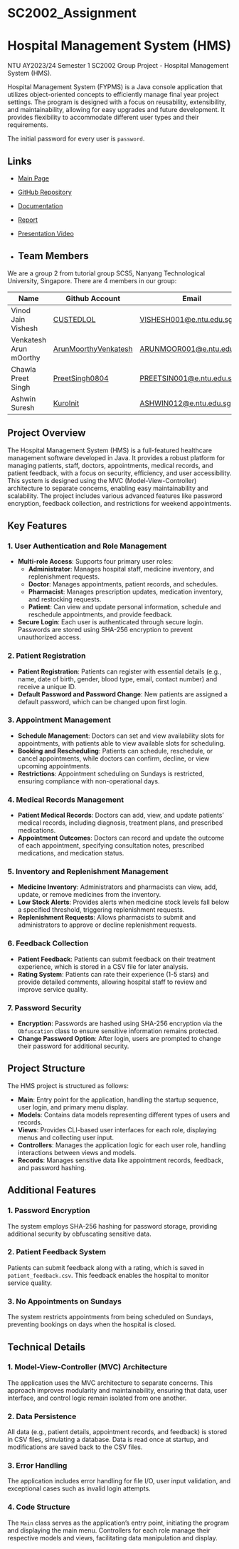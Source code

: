 # SC2002_Assignment

# Hospital Management System (HMS)

NTU AY2023/24 Semester 1 SC2002 Group Project - Hospital Management System (HMS).

Hospital Management System (FYPMS) is a Java console application that utilizes object-oriented concepts to efficiently manage final year project settings. The program is designed with a focus on reusability, extensibility, and maintainability, allowing for easy upgrades and future development. It provides flexibility to accommodate different user types and their requirements.

The initial password for every user is `password`.

## Links

- [Main Page](https://kuroinit.github.io/SC2002_Assignment/#)
- [GitHub Repository](https://github.com/KuroInit/SC2002_Assignment)
- [Documentation](https://github.com/KuroInit/SC2002_Assignment/tree/main/docs)
- [Report](docs/report)
- [Presentation Video]()

- ## Team Members

We are a group 2 from tutorial group SCS5, Nanyang Technological University, Singapore. There are 4 members in our group:

| Name                   | Github Account                                                  | Email                                                       |
| ---------------------- | --------------------------------------------------------------- | ----------------------------------------------------------- |
| Vinod Jain Vishesh     | [CUSTEDLOL](https://github.com/custedlol)                       | [VISHESH001@e.ntu.edu.sg](mailto:VISHESH001@e.ntu.edu.sg)   |
| Venkatesh Arun mOorthy | [ArunMoorthyVenkatesh](https://github.com/ArunmOorthyVenkatesh) | [ARUNMOOR001@e.ntu.edu.sg](mailto:ARUNMOOR001@e.ntu.edu.sg) |
| Chawla Preet Singh     | [PreetSingh0804](https://github.com/PreetSingh0804)             | [PREETSIN001@e.ntu.edu.sg](mailto:PREETSIN001@e.ntu.edu.sg) |
| Ashwin Suresh          | [KuroInit](https://github.com/KuroInit)                         | [ASHWIN012@e.ntu.edu.sg](mailto:ASHWIN012@e.ntu.edu.sg)     |

## Project Overview

The Hospital Management System (HMS) is a full-featured healthcare management software developed in Java. It provides a robust platform for managing patients, staff, doctors, appointments, medical records, and patient feedback, with a focus on security, efficiency, and user accessibility. This system is designed using the MVC (Model-View-Controller) architecture to separate concerns, enabling easy maintainability and scalability. The project includes various advanced features like password encryption, feedback collection, and restrictions for weekend appointments.

## Key Features

### 1. User Authentication and Role Management

- **Multi-role Access**: Supports four primary user roles:
  - **Administrator**: Manages hospital staff, medicine inventory, and replenishment requests.
  - **Doctor**: Manages appointments, patient records, and schedules.
  - **Pharmacist**: Manages prescription updates, medication inventory, and restocking requests.
  - **Patient**: Can view and update personal information, schedule and reschedule appointments, and provide feedback.
- **Secure Login**: Each user is authenticated through secure login. Passwords are stored using SHA-256 encryption to prevent unauthorized access.

### 2. Patient Registration

- **Patient Registration**: Patients can register with essential details (e.g., name, date of birth, gender, blood type, email, contact number) and receive a unique ID.
- **Default Password and Password Change**: New patients are assigned a default password, which can be changed upon first login.

### 3. Appointment Management

- **Schedule Management**: Doctors can set and view availability slots for appointments, with patients able to view available slots for scheduling.
- **Booking and Rescheduling**: Patients can schedule, reschedule, or cancel appointments, while doctors can confirm, decline, or view upcoming appointments.
- **Restrictions**: Appointment scheduling on Sundays is restricted, ensuring compliance with non-operational days.

### 4. Medical Records Management

- **Patient Medical Records**: Doctors can add, view, and update patients’ medical records, including diagnosis, treatment plans, and prescribed medications.
- **Appointment Outcomes**: Doctors can record and update the outcome of each appointment, specifying consultation notes, prescribed medications, and medication status.

### 5. Inventory and Replenishment Management

- **Medicine Inventory**: Administrators and pharmacists can view, add, update, or remove medicines from the inventory.
- **Low Stock Alerts**: Provides alerts when medicine stock levels fall below a specified threshold, triggering replenishment requests.
- **Replenishment Requests**: Allows pharmacists to submit and administrators to approve or decline replenishment requests.

### 6. Feedback Collection

- **Patient Feedback**: Patients can submit feedback on their treatment experience, which is stored in a CSV file for later analysis.
- **Rating System**: Patients can rate their experience (1-5 stars) and provide detailed comments, allowing hospital staff to review and improve service quality.

### 7. Password Security

- **Encryption**: Passwords are hashed using SHA-256 encryption via the `Obfuscation` class to ensure sensitive information remains protected.
- **Change Password Option**: After login, users are prompted to change their password for additional security.

## Project Structure

The HMS project is structured as follows:

- **Main**: Entry point for the application, handling the startup sequence, user login, and primary menu display.
- **Models**: Contains data models representing different types of users and records.
- **Views**: Provides CLI-based user interfaces for each role, displaying menus and collecting user input.
- **Controllers**: Manages the application logic for each user role, handling interactions between views and models.
- **Records**: Manages sensitive data like appointment records, feedback, and password hashing.

## Additional Features

### 1. **Password Encryption**

The system employs SHA-256 hashing for password storage, providing additional security by obfuscating sensitive data.

### 2. **Patient Feedback System**

Patients can submit feedback along with a rating, which is saved in `patient_feedback.csv`. This feedback enables the hospital to monitor service quality.

### 3. **No Appointments on Sundays**

The system restricts appointments from being scheduled on Sundays, preventing bookings on days when the hospital is closed.

## Technical Details

### 1. Model-View-Controller (MVC) Architecture

The application uses the MVC architecture to separate concerns. This approach improves modularity and maintainability, ensuring that data, user interface, and control logic remain isolated from one another.

### 2. Data Persistence

All data (e.g., patient details, appointment records, and feedback) is stored in CSV files, simulating a database. Data is read once at startup, and modifications are saved back to the CSV files.

### 3. Error Handling

The application includes error handling for file I/O, user input validation, and exceptional cases such as invalid login attempts.

### 4. Code Structure

The `Main` class serves as the application’s entry point, initiating the program and displaying the main menu. Controllers for each role manage their respective models and views, facilitating data manipulation and display.
